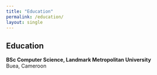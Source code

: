 ```yaml
---
title: "Education"
permalink: /education/
layout: single
---
```


## Education

**BSc Computer Science, Landmark Metropolitan University**  
Buea, Cameroon
